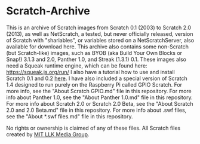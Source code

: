 # Scratch-Archive
This is an archive of Scratch images from Scratch 0.1 (2003) to Scratch 2.0 (2013), as well as NetScratch, a tested, but never officially released, version of Scratch with "shariables", or variables stored on a NetScratchServer, also available for download here. This archive also contains some non-Scratch (but Scratch-like) images, such as BYOB (aka Build Your Own Blocks or Snap!) 3.1.3 and 2.0, Panther 1.0, and Streak (1.3.1) 0.1. These images also need a Squeak runtime engine, which can be found here: https://squeak.js.org/run/ I also have a tutorial how to use and install Scratch 0.1 and 0.2 [here](https://scratch.mit.edu/discuss/topic/436970/). I have also included a special version of Scratch 1.4 designed to run purely on the Raspberry Pi called GPIO Scratch. For more info, see the "About Scratch GPIO.md" file in this repository. For more info about Panther 1.0, see the "About Panther 1.0.md" file in this repository. For more info about Scratch 2.0 or Scratch 2.0 Beta, see the "About Scratch 2.0 and 2.0 Beta.md" file in this repository. For more info about .swf files, see the "About *.swf files.md" file in this repository.

No rights or ownership is claimed of any of these files. All Scratch files created by [MIT LLK Media Group](https://llk.media.mit.edu/).
